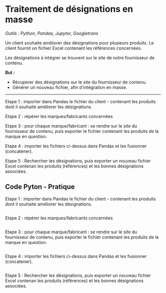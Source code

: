 # Traitement de désignations en masse

_Outils : Python, Pandas, Jupyter, Googletrans_

Un client souhaite améliorer des désignations pour plusieurs produits. Le client fournit un fichier Excel contenant les références concernées.

Les désignations à intégrer se trouvent sur le site de notre fournisseur de contenu.

__But :__

- Récuperer des désignations sur le site du fournisseur de contenu. 
- Générer un nouveau fichier, afin d'intégration en masse.

-------------------------------------------------------------------------------------------------------------------------------------------------------------------

Etape 1 : importer dans Pandas le fichier du client - contenant les produits dont il souhaite améliorer les désignations.

Etape 2 : répérer les marques/fabricants concernées

Etape 3 : pour chaque marque/fabricant : se rendre sur le site du fournisseur de contenu, puis exporter le fichier contenant les produits de la marque en question.
<!-- __Note :__ le fichier export étant lourd, le choix a été fait de traiter les marques par groupe de 2. -->

Etape 4 : importer les fichiers ci-dessus dans Pandas et les fusionner (concatener).

Etape 5 : Rechercher les désignations, puis exporter un nouveau fichier Excel contenan les produits (références) et les bonnes désignations associées.

## Code Pyton - Pratique

Etape 1 : importer dans Pandas le fichier du client - contenant les produits dont il souhaite améliorer les désignations.

```python

```

Etape 2 : répérer les marques/fabricants concernées

```python

```

Etape 3 : pour chaque marque/fabricant : se rendre sur le site du fournisseur de contenu, puis exporter le fichier contenant les produits de la marque en question.
<!-- __Note :__ le fichier export étant lourd, le choix a été fait de traiter les marques par groupe de 2. -->

```python

```

Etape 4 : importer les fichiers ci-dessus dans Pandas et les fusionner (concatener).

```python

```

Etape 5 : Rechercher les désignations, puis exporter un nouveau fichier Excel contenan les produits (références) et les bonnes désignations associées.

```python

```
